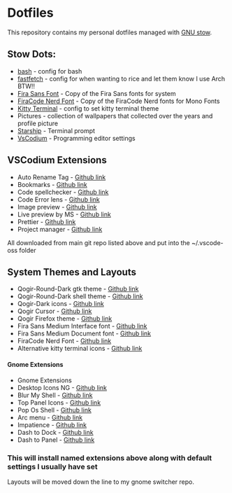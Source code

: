# Dotfiles

This repository contains my personal dotfiles managed with [GNU stow](http://www.gnu.org/software/stow/).

## Stow Dots:

- [bash](https://www.gnu.org/software/bash/) - config for bash
- [fastfetch](https://github.com/fastfetch-cli/fastfetch) - config for when wanting to rice and let them know I use Arch BTW!!
- [Fira Sans Font](https://github.com/mozilla/Fira) - Copy of the Fira Sans fonts for system
- [FiraCode Nerd Font](https://github.com/tonsky/FiraCode) - Copy of the FiraCode Nerd fonts for Mono Fonts
- [Kitty Terminal](https://github.com/kovidgoyal/kitty) - config to set kitty terminal theme
- Pictures - collection of wallpapers that collected over the years and profile picture
- [Starship](https://starship.rs/) - Terminal prompt
- [VsCodium](https://vscodium.com/) - Programming editor settings

## VSCodium Extensions

- Auto Rename Tag - [Github link](https://github.com/formulahendry/vscode-auto-rename-tag)
- Bookmarks - [Github link](https://github.com/alefragnani/vscode-bookmarks)
- Code spellchecker - [Github link](https://github.com/streetsidesoftware/vscode-spell-checker)
- Code Error lens - [Github link](https://github.com/usernamehw/vscode-error-lens)
- Image preview - [Github link](https://github.com/kisstkondoros/gutter-preview)
- Live preview by MS - [Github link](https://github.com/microsoft/vscode-livepreview)
- Prettier - [Github link](https://github.com/prettier/prettier-vscode)
- Project manager - [Github link](https://github.com/alefragnani/vscode-project-manager)

All downloaded from main git repo listed above and put into the ~/.vscode-oss folder

## System Themes and Layouts

- Qogir-Round-Dark gtk theme - [Github link](https://github.com/vinceliuice/Qogir-theme/tree/master)
- Qogir-Round-Dark shell theme - [Github link](https://github.com/vinceliuice/Qogir-theme/tree/master)
- Qogir-Dark icons - [Github link](https://github.com/vinceliuice/Qogir-icon-theme)
- Qogir Cursor - [Github link](https://github.com/vinceliuice/Qogir-icon-theme/tree/master/src/cursors)
- Qogir Firefox theme - [Github link](https://github.com/vinceliuice/Qogir-theme/tree/master/src/firefox)
- Fira Sans Medium Interface font - [Github link](https://github.com/mozilla/Fira)
- Fira Sans Medium Document font - [Github link](https://github.com/mozilla/Fira)
- FiraCode Nerd Font - [Github link](https://github.com/tonsky/FiraCode)
- Alternative kitty terminal icons - [Github link](https://github.com/sodapopcan/kitty-icon/tree/main)

#### Gnome Extensions

- Gnome Extensions
- Desktop Icons NG - [Github link](https://gitlab.com/rastersoft/desktop-icons-ng)
- Blur My Shell - [Github link](https://github.com/aunetx/blur-my-shell)
- Top Panel Icons - [Github link](https://github.com/ubuntu/gnome-shell-extension-appindicator)
- Pop Os Shell - [Github link](https://github.com/pop-os/shell)
- Arc menu - [Github link](https://gitlab.com/arcmenu/ArcMenu)
- Impatience - [Github link](https://github.com/timbertson/gnome-shell-impatience)
- Dash to Dock - [Github link](https://github.com/micheleg/dash-to-dock)
- Dash to Panel - [Github link](https://github.com/home-sweet-gnome/dash-to-panel)

### This will install named extensions above along with default settings I usually have set

Layouts will be moved down the line to my gnome switcher repo.
